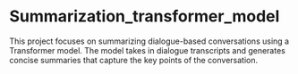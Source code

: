 # Summarization_transformer_model
This project focuses on summarizing dialogue-based conversations using a Transformer model. The model takes in dialogue transcripts and generates concise summaries that capture the key points of the conversation. 
